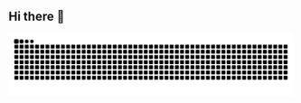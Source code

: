 ## Hi there 👋

<!-- 贪吃蛇 -->
<div align="center">
<img src="https://raw.githubusercontent.com/phpnbw/phpnbw/output/github-contribution-grid-snake.svg" />
</div>
